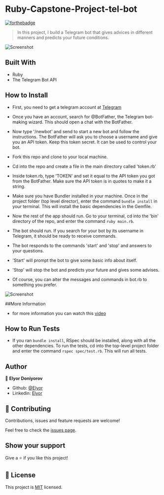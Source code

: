 # Ruby-Capstone-Project-tel-bot


[![forthebadge](https://forthebadge.com/images/badges/made-with-ruby.svg)](https://forthebadge.com)

> In this project, I build a Telegram bot that gives advices in different manners and predicts your future conditions.

![Screenshot](assets/screenshot2.png)

## Built With

- Ruby
- The Telegram Bot API

## How to Install

- First, you need to get a telegram account at [Telegram](https://web.telegram.org)
- Once you have an account, search for @BotFather, the Telegram bot-making wizard. This should open a chat with the BotFather.
- Now type '/newbot' and send to start a new bot and follow the instructions. The BotFather will ask you to choose a username and give you an API token. Keep this token secret. It can be used to control your bot.
- Fork this repo and clone to your local machine.
- Cd into the repo and create a file in the main directory called 'token.rb'
- Inside token.rb, type 'TOKEN' and set it equal to the API token you got from the BotFather. Make sure the API token is in quotes to make it a string.

- Make sure you have Bundler installed in your machine. Once in the project folder (top level director), enter the command `bundle install` in your terminal. This will install the basic dependencies in the Gemfile.

- Now the rest of the app should run. Go to your terminal, cd into the 'bin' directory of the repo, and enter the command `ruby main.rb`.

- The bot should run. If you search for your bot by its username in Telegram, it should be ready to receive commands. 

- The bot responds to the commands 'start' and 'stop' and answers to your questions. 

- 'Start' will prompt the bot to give some basic info about itself.

- 'Stop' will stop the bot and predicts your future and gives some advises.

- Of course, you can alter the messages and commands in bot.rb to something you prefer.

![Screenshot](assets/screenshot1.png)



##More Information

- for more information you can watch this  [video](https://www.loom.com/share/5690d164c4cc46928dade1249612524c)


## How to Run Tests

- If you ran `bundle install`, RSpec should be installed, along with all the other dependencies. To run the tests, cd into the top-level project folder and enter the command `rspec spec/test.rb`. This will run all tests.

## Author

👤 **Elyor Doniyorov**

- Github: [@Elyor](https://github.com/elyor-doniyorov)
- Linkedin: [Elyor](https://www.linkedin.com/in/elyor-doniyorov/)


## 🤝 Contributing

Contributions, issues and feature requests are welcome!

Feel free to check the [issues page](issues/).

## Show your support

Give a ⭐️ if you like this project!

## 📝 License

This project is [MIT](lic.url) licensed.
